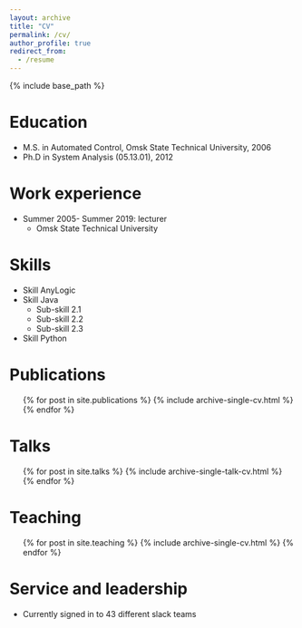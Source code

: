 ```yaml
---
layout: archive
title: "CV"
permalink: /cv/
author_profile: true
redirect_from:
  - /resume
---
```


{% include base_path %}

Education
======
* M.S. in Automated Control, Omsk State Technical University, 2006
* Ph.D in System Analysis (05.13.01), 2012 

Work experience
======
* Summer 2005- Summer 2019: lecturer
  * Omsk State Technical University
  
Skills
======
* Skill AnyLogic
* Skill Java
  * Sub-skill 2.1
  * Sub-skill 2.2
  * Sub-skill 2.3
* Skill Python

Publications
======
  <ul>{% for post in site.publications %}
    {% include archive-single-cv.html %}
  {% endfor %}</ul>
  
Talks
======
  <ul>{% for post in site.talks %}
    {% include archive-single-talk-cv.html %}
  {% endfor %}</ul>
  
Teaching
======
  <ul>{% for post in site.teaching %}
    {% include archive-single-cv.html %}
  {% endfor %}</ul>
  
Service and leadership
======
* Currently signed in to 43 different slack teams
